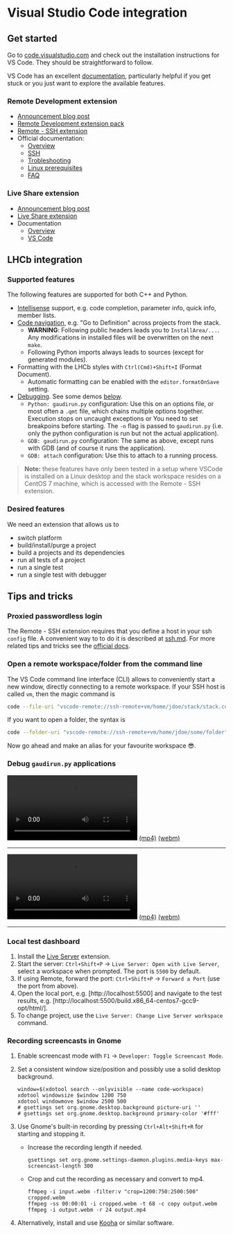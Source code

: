 # Visual Studio Code integration

## Get started

Go to [code.visualstudio.com](https://code.visualstudio.com) and check out
the installation instructions for VS Code.
They should be straightforward to follow.

VS Code has an excellent [documentation](https://code.visualstudio.com/docs),
particularly helpful if you get stuck or you just want to explore the available
features.

### Remote Development extension

- [Announcement blog post](https://code.visualstudio.com/blogs/2019/05/02/remote-development)
- [Remote Development extension pack](https://marketplace.visualstudio.com/items?itemName=ms-vscode-remote.vscode-remote-extensionpack)
- [Remote - SSH extension](https://marketplace.visualstudio.com/items?itemName=ms-vscode-remote.remote-ssh)
- Official documentation:
  - [Overview](https://code.visualstudio.com/docs/remote/remote-overview)
  - [SSH](https://code.visualstudio.com/docs/remote/ssh)
  - [Trobleshooting](https://code.visualstudio.com/docs/remote/troubleshooting)
  - [Linux prerequisites](https://code.visualstudio.com/docs/remote/linux)
  - [FAQ](https://code.visualstudio.com/docs/remote/faq)

### Live Share extension

- [Announcement blog post](https://code.visualstudio.com/blogs/2017/11/15/live-share)
- [Live Share extension](https://marketplace.visualstudio.com/items?itemName=MS-vsliveshare.vsliveshare)
- Documentation
  - [Overview](https://docs.microsoft.com/en-us/visualstudio/liveshare/)
  - [VS Code](https://docs.microsoft.com/en-us/visualstudio/liveshare/use/vscode)

## LHCb integration

### Supported features

The following features are supported for both C++ and Python.

- [Intellisense](https://code.visualstudio.com/docs/editor/intellisense)
  support, e.g. code completion, parameter info, quick info, member lists.
- [Code navigation](https://code.visualstudio.com/docs/editor/editingevolved),
  e.g. "Go to Definition" across projects from the stack.
  - __WARNING__: Following public headers leads you to `InstallArea/...`.
    Any modifications in installed files will be overwritten on the next `make`.
  - Following Python imports always leads to sources (except for generated modules).
- Formatting with the LHCb styles with `Ctrl(Cmd)+Shift+I` (Format Document).
  - Automatic formatting can be enabled with the `editor.formatOnSave` setting.
- [Debugging](https://code.visualstudio.com/docs/editor/debugging).
  See some demos [below](#debug-gaudirunpy-applications).
  - `Python: gaudirun.py` configuration: Use this on an options file,
    or most often a `.qmt` file, which chains multiple options together.
    Execution stops on uncaught exceptions or  You need to set breakpoins before starting.
    The `-n` flag is passed to `gaudirun.py` (i.e. only the python
    configuration is run but not the actual application).
  - `GDB: gaudirun.py` configuration: The same as above, except runs
    with GDB (and of course it runs the application).
  - `GDB: attach` configuration: Use this to attach to a running process.

> __Note:__ these features have only been tested in a setup where
> VSCode is installed on a Linux desktop and the stack workspace resides
> on a CentOS 7 machine, which is accessed with the Remote - SSH extension.

### Desired features

We need an extension that allows us to

- switch platform
- build/install/purge a project
- build a projects and its dependencies
- run all tests of a project
- run a single test
- run a single test with debugger

## Tips and tricks

### Proxied passwordless login

The Remote - SSH extension requires that you define a host in your
ssh `config` file. A convenient way to to do it is described at
[ssh.md](ssh.md). For more related tips and tricks see the
[official docs](https://code.visualstudio.com/docs/remote/troubleshooting).

### Open a remote workspace/folder from the command line

The VS Code command line interface (CLI) allows to conveniently start
a new window, directly connecting to a remote workspace.
If your SSH host is called `vm`, then the magic command is

```sh
code --file-uri "vscode-remote://ssh-remote+vm/home/jdoe/stack/stack.code-workspace"
```

If you want to open a folder, the syntax is

```sh
code --folder-uri "vscode-remote://ssh-remote+vm/home/jdoe/some/folder"
```

Now go ahead and make an alias for your favourite workspace :sunglasses:.

### Debug `gaudirun.py` applications

![Debugging with Python: gaudirun.py](media/vscode-debug-python.mp4)
[(mp4)](media/vscode-debug-python.mp4) [(webm)](media/vscode-debug-python.webm)

---

![Debugging with GDB: gaudirun.py](media/vscode-debug-gdb.mp4)
[(mp4)](media/vscode-debug-gdb.mp4) [(webm)](media/vscode-debug-gdb.webm)

---

### Local test dashboard

1. Install the [Live Server](https://marketplace.visualstudio.com/items?itemName=ritwickdey.LiveServer) extension.
2. Start the server: `Ctrl+Shift+P` -> `Live Server: Open with Live Server`, select a workspace when prompted. The port is `5500` by default.
3. If using Remote, forward the port: `Ctrl+Shift+P` -> `Forward a Port` (use the port from above).
4. Open the local port, e.g. [http://localhost:5500] and navigate to the test results, e.g. [http://localhost:5500/build.x86_64-centos7-gcc9-opt/html/].
5. To change project, use the `Live Server: Change Live Server workspace` command.

### Recording screencasts in Gnome

1. Enable screencast mode with `F1` -> `Developer: Toggle Screencast Mode`.
2. Set a consistent window size/position and possibly use a solid desktop background.

    ```console
    window=$(xdotool search --onlyvisible --name code-workspace)
    xdotool windowsize $window 1200 750
    xdotool windowmove $window 2500 500
    # gsettings set org.gnome.desktop.background picture-uri ''
    # gsettings set org.gnome.desktop.background primary-color '#fff'
    ```

3. Use Gnome's built-in recording by pressing `Ctrl+Alt+Shift+R` for starting and stopping it.
    - Increase the recording length if needed.

      ```console
      gsettings set org.gnome.settings-daemon.plugins.media-keys max-screencast-length 300
      ```

    - Crop and cut the recording as necessary and convert to mp4.

        ```console
        ffmpeg -i input.webm -filter:v "crop=1200:750:2500:500" cropped.webm
        ffmpeg -ss 00:00:01 -i cropped.webm -t 68 -c copy output.webm
        ffmpeg -i output.webm -r 24 output.mp4
        ```

4. Alternatively, install and use [Kooha](https://github.com/SeaDve/Kooha) or similar software.
